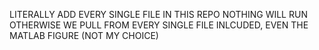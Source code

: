 LITERALLY ADD EVERY SINGLE FILE IN THIS REPO
NOTHING WILL RUN OTHERWISE
WE PULL FROM EVERY SINGLE FILE INLCUDED, EVEN THE MATLAB FIGURE (NOT MY CHOICE)
